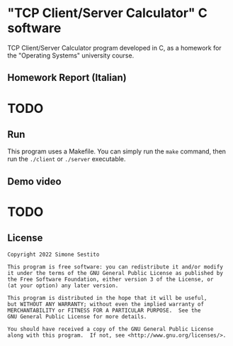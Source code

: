 # "TCP Client/Server Calculator" C software
TCP Client/Server Calculator program developed in C, as a homework for the "Operating Systems" university course.

## Homework Report (Italian)

# TODO

## Run

This program uses a Makefile. You can simply run the `make` command, then run the `./client` or `./server` executable.

## Demo video

# TODO

## License

    Copyright 2022 Simone Sestito
    
    This program is free software: you can redistribute it and/or modify
    it under the terms of the GNU General Public License as published by
    the Free Software Foundation, either version 3 of the License, or
    (at your option) any later version.

    This program is distributed in the hope that it will be useful,
    but WITHOUT ANY WARRANTY; without even the implied warranty of
    MERCHANTABILITY or FITNESS FOR A PARTICULAR PURPOSE.  See the
    GNU General Public License for more details.

    You should have received a copy of the GNU General Public License
    along with this program.  If not, see <http://www.gnu.org/licenses/>.
